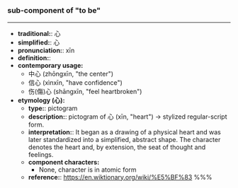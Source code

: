 ## 
### sub-component of "to be"
---
- **traditional:**: 心
- **simplified:**: 心
- **pronunciation:**: xīn
- **definition:**: 
- **contemporary usage:**
  - 中心 (zhōngxīn, "the center")
  - 信心 (xìnxīn, "have confidence")
  - 伤(傷)心 (shāngxīn, "feel heartbroken")
- **etymology (心):**
  - **type:**: pictogram
  - **description:**: pictogram of 心 (xīn, "heart") → stylized regular-script form.
  - **interpretation:**: It began as a drawing of a physical heart and was later standardized into a simplified, abstract shape. The character denotes the heart and, by extension, the seat of thought and feelings.
  - **component characters:**
    - None, character is in atomic form
  - **reference:**: https://en.wiktionary.org/wiki/%E5%BF%83
%%%
